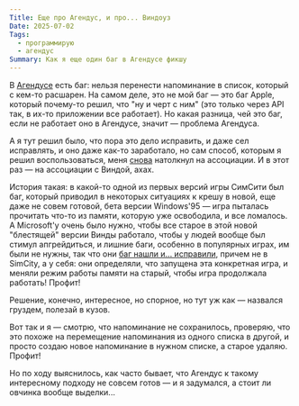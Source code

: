 ```yaml
---
Title: Еще про Агендус, и про... Виндоуз
Date: 2025-07-02
Tags:
  - программирую
  - агендус
Summary: Как я еще один баг в Агендусе фикшу
---
```


В [Агендусе][a] есть баг: нельзя перенести напоминание в список, который с кем-то расшарен. На самом деле, это не мой баг — это баг Apple, который почему-то решил, что "ну и черт с ним" (это только через API так, в их-то приложении все работает). Но какая разница, чей это баг, если не работает оно в Агендусе, значит — проблема Агендуса.

А я тут решил было, что пора это дело исправить, и даже сел исправлять, и оно даже как-то заработало, но сам способ, которым я решил воспользоваться, меня [снова][assoc] натолкнул на ассоциации. И в этот раз — на ассоциации с Виндой, ахах.

История такая: в какой-то одной из первых версий игры СимСити был баг, который приводил в некоторых ситуациях к крешу в новой, еще даже не совем готовой, бета версии Windows'95 — игра пыталась прочитать что-то из памяти, которую уже освободила, и все ломалось. А Microsoft'у очень было нужно, чтобы все старое в этой новой "блестящей" версии Винды работало, чтобы у людей вообще был стимул апгрейдиться, и лишние баги, особенно в популярных играх, им были не нужны, так что они [баг нашли и... исправили][bug], причем не в SimCity, а у себя: они определяли, что запущена эта конкретная игра, и меняли режим работы памяти на старый, чтобы игра продолжала работать! Профит!

Решение, конечно, интересное, но спорное, но тут уж как — назвался груздем, полезай в кузов.

Вот так и я — смотрю, что напоминание не сохранилось, проверяю, что это похоже на перемещение напоминания из одного списка в другой, и просто создаю новое напоминание в нужном списке, а старое удаляю. Профит!

Но по ходу выяснилось, как часто бывает, что Агендус к такому интересному подходу не совсем готов — и я задумался, а стоит ли овчинка вообще выделки...

[a]: https://apps.apple.com/us/app/agendus-day-to-day-planner/id6475171944
[assoc]: /2025-06-16-useless-machine.html
[bug]: https://www.joelonsoftware.com/2000/05/24/strategy-letter-ii-chicken-and-egg-problems/
